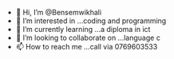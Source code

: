 - 👋 Hi, I’m @Bensemwikhali
- 👀 I’m interested in ...coding and programming 
- 🌱 I’m currently learning ...a diploma in ict
- 💞️ I’m looking to collaborate on ...language c
- 📫 How to reach me ...call via 0769603533

<!---
Bensemwikhali/Bensemwikhali is a ✨ special ✨ repository because its `README.md` (this file) appears on your GitHub profile.
You can click the Preview link to take a look at your changes.
--->
